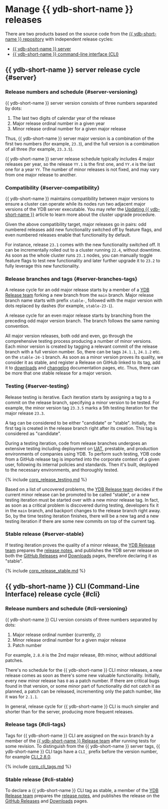 # Manage {{ ydb-short-name }} releases

There are two products based on the source code from the [{{ ydb-short-name }} repository](https://github.com/ydb-platform/ydb) with independent release cycles:

- [{{ ydb-short-name }} server](#server)
- [{{ ydb-short-name }} command-line interface (CLI)](#cli)

## {{ ydb-short-name }} server release cycle {#server}

### Release numbers and schedule {#server-versioning}

{{ ydb-short-name }} server version consists of three numbers separated by dots:

1. The last two digits of calendar year of the release
2. Major release ordinal number in a given year
3. Minor release ordinal number for a given major release

Thus, {{ ydb-short-name }} server major version is a combination of the first two numbers (for example, `23.3`), and the full version is a combination of all three (for example, `23.3.5`).

{{ ydb-short-name }} server release schedule typically includes 4 major releases per year, so the release `YY.1` is the first one, and `YY.4` is the last one for a year `YY`. The number of minor releases is not fixed, and may vary from one major release to another.

### Compatibility {#server-compatibility}

{{ ydb-short-name }} maintains compatibility between major versions to ensure a cluster can operate while its nodes run two adjacent major versions of the YDB server executable. You may refer the [Updating {{ ydb-short-name }}](../administration/upgrade.md) article to learn more about the cluster upgrade procedure.

Given the above compatibility target, major releases go in pairs: odd numbered releases add new functionality switched off by feature flags, and even numbered releases enable that functionality by default.

For instance, release `23.1` comes with the new functionality switched off. It can be incrementally rolled out to a cluster running `22.4`, without downtime. As soon as the whole cluster runs `23.1` nodes, you can manually toggle feature flags to test new functionality and later further upgrade it to `23.2` to fully leverage this new functionality.

### Release branches and tags {#server-branches-tags}

A release cycle for an odd major release starts by a member of a [YDB Release team](https://github.com/orgs/ydb-platform/teams/release) forking a new branch from the `main` branch. Major release branch name starts with prefix `stable-`, followed with the major version with dots replaced by dashes (for example, `stable-23-1`).

A release cycle for an even major release starts by branching from the preceding odd major version branch. The branch follows the same naming convention.

All major version releases, both odd and even, go through the comprehensive testing process producing a number of minor versions. Each minor version is created by tagging a relevant commit of the release branch with a full version number. So, there can be tags `24.1.1`, `24.1.2` etc. on the `stable-24-1` branch. As soon as a minor version proves its quality, we consider it as stable, and register a Release on GitHub linked to its tag, add it to [downloads](../downloads/index.md#ydb-server) and [changelog](../changelog-server.md) documentation pages, etc. Thus, there can be more that one stable release for a major version.

### Testing {#server-testing}

Release testing is iterative. Each iteration starts by assigning a tag to a commit on the release branch, specifying a minor version to be tested. For example, the minor version tag `23.3.5` marks a 5th testing iteration for the major release `23.3`.

A tag can be considered to be either "candidate" or "stable". Initially, the first tag is created in the release branch right after its creation. This tag is considered as "candidate".

During a testing iteration, code from release branches undergoes an extensive testing including deployment on [UAT](https://en.wikipedia.org/wiki/Acceptance_testing), prestable, and production environments of companies using YDB. To perform such testing, YDB code from a GitHub release tag is imported into the corporate context of a given user, following its internal policies and standards. Then it's built, deployed to the necessary environments, and thoroughly tested.

{% include [corp_release_testing.md](_includes/corp_release_testing.md) %}

Based on a list of uncovered problems, the [YDB Release team](https://github.com/orgs/ydb-platform/teams/release) decides if the current minor release can be promoted to be called "stable", or a new testing iteration must be started over with a new minor release tag. In fact, as soon as a critical problem is discovered during testing, developers fix it in the `main` branch, and backport changes to the release branch right away. So, by the time testing iteration finishes, there will be a new tag and a new testing iteration if there are some new commits on top of the current tag.

### Stable release {#server-stable}

If testing iteration proves the quality of a minor release, the [YDB Release team](https://github.com/orgs/ydb-platform/teams/release) prepares the [release notes](../changelog-server.md), and publishes the YDB server release on both the [GitHub Releases](https://github.com/ydb-platform/ydb/releases) and [Downloads](../downloads/index.md#ydb-server) pages, therefore declaring it as "stable".

{% include [corp_release_stable.md](_includes/corp_release_stable.md) %}

## {{ ydb-short-name }} CLI (Command-Line Interface) release cycle {#cli}

### Release numbers and schedule {#cli-versioning}

{{ ydb-short-name }} CLI version consists of three numbers separated by dots:

1. Major release ordinal number (currently, `2`)
2. Minor release ordinal number for a given major release
3. Patch number

For example, `2.8.0` is the 2nd major release, 8th minor, without additional patches.

There's no schedule for the {{ ydb-short-name }} CLI minor releases, a new release comes as soon as there's some new valuable functionality. Initially, every new minor release has `0` as a patch number. If there are critical bugs found in that version, or some minor part of functionality did not catch it as planned, a patch can be released, incrementing only the patch number, like it was for `2.1.1`.

In general, release cycle for {{ ydb-short-name }} CLI is much simpler and shorter than for the server, producing more frequent releases.

### Release tags {#cli-tags}

Tags for {{ ydb-short-name }} CLI are assigned on the `main` branch by a member of the [{{ ydb-short-name }} Release team](https://github.com/orgs/ydb-platform/teams/release) after running tests for some revision. To distinguish from the {{ ydb-short-name }} server tags, {{ ydb-short-name }} CLI tags have a `CLI_` prefix before the version number, for example [CLI_2.8.0](https://github.com/ydb-platform/ydb/tree/CLI_2.8.0).

{% include [corp_cli_tags.md](_includes/corp_cli_tags.md) %}

### Stable release {#cli-stable}

To declare a {{ ydb-short-name }} CLI tag as stable, a member of the [YDB Release team](https://github.com/orgs/ydb-platform/teams/release) prepares the [release notes](../changelog-cli.md), and publishes the release on the [GitHub Releases](https://github.com/ydb-platform/ydb/releases) and [Downloads](../downloads/index.md#ydb-cli) pages.